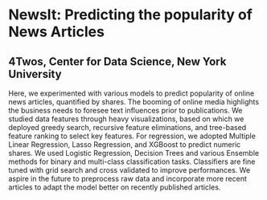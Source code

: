 # NewsIt: Predicting the popularity of News Articles
## 4Twos, Center for Data Science, New York University

Here, we experimented with various models to predict popularity of online news articles, quantified by shares. The booming of online media highlights the business needs to foresee text influences prior to publications. We studied data features through heavy visualizations, based on which we deployed greedy search, recursive feature eliminations, and tree-based feature ranking to select key features. For regression, we adopted Multiple Linear Regression, Lasso Regression, and XGBoost to predict numeric shares. We used Logistic Regression, Decision Trees and various Ensemble methods for binary and multi-class classification tasks. Classifiers are fine tuned with grid search and cross validated to improve performances. We aspire in the future to preprocess raw data and incorporate more recent articles to adapt the model better on recently published articles.


